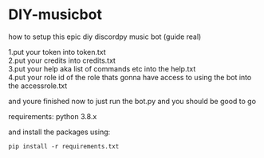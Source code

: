 # DIY-musicbot

how to setup this epic diy discordpy music bot (guide real)

1.put your token into token.txt<br>
2.put your credits into credits.txt<br>
3.put your help aka list of commands etc into the help.txt<br>
4.put your role id of the role thats gonna have access to using the bot into the accessrole.txt<br>

and youre finished now to just run the bot.py and you should be good to go

requirements:
 python 3.8.x

and install the packages using:
```
pip install -r requirements.txt
```
